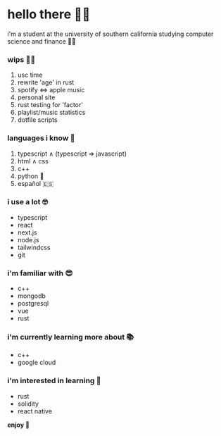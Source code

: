 # hello there 👋🏼

i'm a student at the university of southern california studying computer science and finance ✌🏼

### wips 💪🏼

1. usc time
1. rewrite 'age' in rust
1. spotify ⇔ apple music
1. personal site
1. rust testing for 'factor'
1. playlist/music statistics
1. dotfile scripts

### languages i know 🧠

1. typescript ∧ (typescript ⇒ javascript)
1. html ∧ css
1. c++
1. python 🐍
1. español 🇪🇸

### i use a lot 🤓

- typescript
- react
- next.js
- node.js
- tailwindcss
- git

### i'm familiar with 😎

- c++
- mongodb
- postgresql
- vue
- rust

### i'm currently learning more about 📚

- c++
- google cloud

### i'm interested in learning 👀

- rust
- solidity
- react native

**enjoy 🤩**
